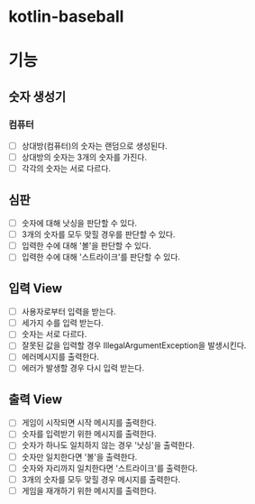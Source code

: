 # kotlin-baseball

# 기능
## 숫자 생성기
### 컴퓨터
- [ ] 상대방(컴퓨터)의 숫자는 랜덤으로 생성된다.
- [ ] 상대방의 숫자는 3개의 숫자를 가진다.
- [ ] 각각의 숫자는 서로 다르다.

## 심판
- [ ] 숫자에 대해 낫싱을 판단할 수 있다.
- [ ] 3개의 숫자를 모두 맞힐 경우를 판단할 수 있다.
- [ ] 입력한 수에 대해 '볼'을 판단할 수 있다.
- [ ] 입력한 수에 대해 '스트라이크'를 판단할 수 있다.

## 입력 View
- [ ] 사용자로부터 입력을 받는다.
- [ ] 세가지 수를 입력 받는다. 
- [ ] 숫자는 서로 다르다.
- [ ] 잘못된 값을 입력할 경우 IllegalArgumentException을 발생시킨다.
- [ ] 에러메시지를 출력한다. 
- [ ] 에러가 발생할 경우 다시 입력 받는다.

## 출력 View 
- [ ] 게임이 시작되면 시작 메시지를 출력한다.
- [ ] 숫자를 입력받기 위한 메시지를 출력한다.
- [ ] 숫자가 하나도 일치하지 않는 경우 '낫싱'을 출력한다.
- [ ] 숫자만 일치한다면 '볼'을 출력한다.
- [ ] 숫자와 자리까지 일치한다면 '스트라이크'를 출력한다.
- [ ] 3개의 숫자를 모두 맞힐 경우 메시지를 출력한다.
- [ ] 게임을 재개하기 위한 메시지를 출력한다.